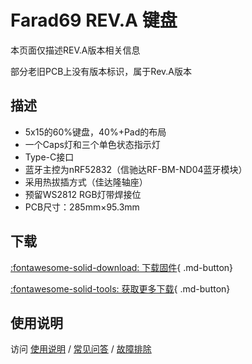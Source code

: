 Farad69 REV.A 键盘
=====================
本页面仅描述REV.A版本相关信息

部分老旧PCB上没有版本标识，属于Rev.A版本

## 描述

- 5x15的60%键盘，40%+Pad的布局
- 一个Caps灯和三个单色状态指示灯
- Type-C接口
- 蓝牙主控为nRF52832（信驰达RF-BM-ND04蓝牙模块）
- 采用热拔插方式（佳达隆轴座）
- 预留WS2812 RGB灯带焊接位
- PCB尺寸：285mm×95.3mm

## 下载

[:fontawesome-solid-download:  下载固件](http://glab.online/down/Glab3.0/){ .md-button}

[:fontawesome-solid-tools:  获取更多下载](../down/download.md){ .md-button}

## 使用说明

访问 [使用说明](../../manual) / [常见问答](../../faq) / [故障排除](../../trouble)
